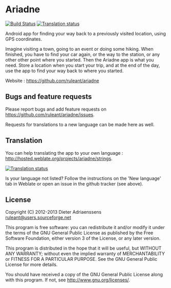 Ariadne
=======

[![Build Status](https://travis-ci.org/ruleant/ariadne.png?branch=master)](https://travis-ci.org/ruleant/ariadne)
[![Translation status](http://hosted.weblate.org/widgets/ariadne-status-badge.png)](http://hosted.weblate.org/engage/ariadne/?utm_source=widget)

Android app for finding your way back to a previously visited location, using GPS coordinates.

Imagine visiting a town, going to an event or doing some hiking. When finished, you have to find your car again, or the way to the station, or any other other point where you started.
Then the Ariadne app is what you need. Store a location when you start your trip, and at the end of the day, use the app to find your way back to where you started.

Website : <https://github.com/ruleant/ariadne>

Bugs and feature requests
-------------------------

Please report bugs and add feature requests on <https://github.com/ruleant/ariadne/issues>.

Requests for translations to a new language can be made here as well.

Translation
-----------

You can help translating the app to your own language : <http://hosted.weblate.org/projects/ariadne/strings>.

[![Translation status](http://hosted.weblate.org/widgets/ariadne-287x66-grey.png)](http://hosted.weblate.org/engage/ariadne/?utm_source=widget)

Is your language not listed? Follow the instructions on the 'New language' tab in Weblate or open an issue in the github tracker (see above).

License
-------

Copyright (C) 2012-2013 Dieter Adriaenssens <ruleant@users.sourceforge.net>

This program is free software: you can redistribute it and/or modify
it under the terms of the GNU General Public License as published by
the Free Software Foundation, either version 3 of the License, or
any later version.

This program is distributed in the hope that it will be useful,
but WITHOUT ANY WARRANTY; without even the implied warranty of
MERCHANTABILITY or FITNESS FOR A PARTICULAR PURPOSE.  See the
GNU General Public License for more details.

You should have received a copy of the GNU General Public License
along with this program.  If not, see <http://www.gnu.org/licenses/>.
